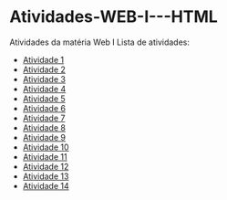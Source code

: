 # Atividades-WEB-I---HTML
Atividades da matéria Web I
Lista de atividades:
- [Atividade 1](atividade1.html)
- [Atividade 2](atividade2.html)
- [Atividade 3](atividade3.html)
- [Atividade 4](atividade4.html)
- [Atividade 5](atividade5.html)
- [Atividade 6](atividade6.html)
- [Atividade 7](atividade7.html)
- [Atividade 8](atividade8.html)
- [Atividade 9](atividade9.html)
- [Atividade 10](atividade10.html)
- [Atividade 11](atividade11.html)
- [Atividade 12](atividade12.html)
- [Atividade 13](atividade13.html)
- [Atividade 14](atividade14.html)

  
